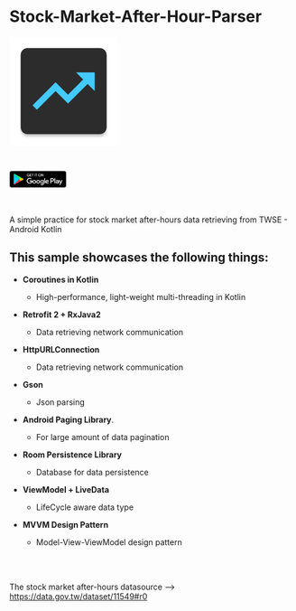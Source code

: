 # Stock-Market-After-Hour-Parser
[<img align="center" src ="app/src/main/res/mipmap-xxxhdpi/ic_app_icon.png">](https://play.google.com/store/apps/details?id=com.shigaga.makitonoto)<br>

<br>

[<img src="app/src/main/res/mipmap-xxxhdpi/googleplay_logo.png" width="20%" height="20%" align="center" valign="center">](https://play.google.com/store/apps/details?id=com.shigaga.makitonoto)<br><br><br>


A simple practice for stock market after-hours data retrieving from TWSE  - Android Kotlin<br>



## This sample showcases the following things:

- **Coroutines in Kotlin**   
    - High-performance, light-weight multi-threading in Kotlin
    
- **Retrofit 2 + RxJava2**   
    - Data retrieving network communication
- **HttpURLConnection**   
    - Data retrieving network communication
- **Gson**   
    - Json parsing
- **Android Paging Library**.  
    - For large amount of data pagination
- **Room Persistence Library**   
    - Database for data persistence
- **ViewModel + LiveData**   
    - LifeCycle aware data type 
- **MVVM Design Pattern**   
    - Model-View-ViewModel design pattern

<br><br>

The stock market after-hours datasource --> https://data.gov.tw/dataset/11549#r0 <br><br><br>
